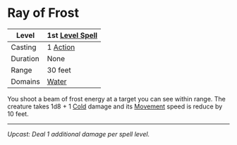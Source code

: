 # Ray of Frost

| Level    | 1st [Level Spell](../../../Spell%20Level.md)        |
| -------- | --------------------------------------------------- |
| Casting  | 1 [Action](../../../../Game%20Procedures/Action.md) |
| Duration | None                                                |
| Range    | 30 feet                                             |
| Domains  | [Water](../../../Spell%20Domains/Water.md)          |

You shoot a beam of frost energy at a target you can see within range. The creature takes 1d8 + 1 [Cold](../../../../Damage%20Types/Cold.md) damage and its [Movement](../../../../Game%20Procedures/Movement.md) speed is reduce by 10 feet.

---
*Upcast: Deal 1 additional damage per spell level.*